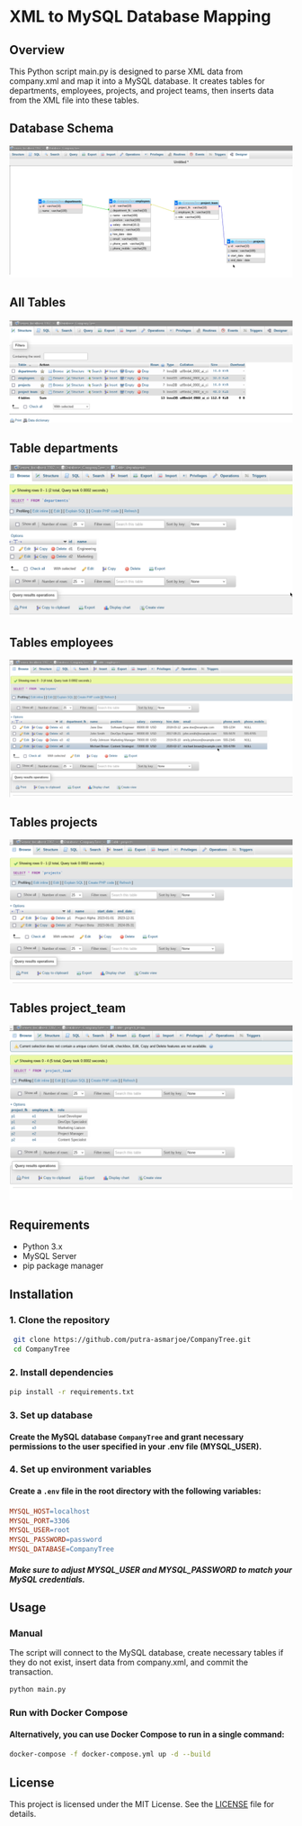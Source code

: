 # XML to MySQL Database Mapping

## Overview

This Python script main.py is designed to parse XML data from company.xml and map it into a MySQL database. It creates tables for departments, employees, projects, and project teams, then inserts data from the XML file into these tables.


## Database Schema
![Schema](SS/db-chema.png)

## All Tables
![Schema](SS/all-ables.png)

## Table departments
![Schema](SS/departments.png)

## Tables employees
![Schema](SS/employees.png)

## Tables projects
![Schema](SS/projects.png)

## Tables project_team
![Schema](SS/project_team.png)


## Requirements
- Python 3.x
- MySQL Server
- pip package manager

## Installation

### 1. Clone the repository

```bash
 git clone https://github.com/putra-asmarjoe/CompanyTree.git
 cd CompanyTree
```

### 2. Install dependencies

```bash
pip install -r requirements.txt
```

### 3. Set up database
#### Create the MySQL database `CompanyTree` and grant necessary permissions to the user specified in your .env file (MYSQL_USER).


### 4. Set up environment variables
#### Create a `.env` file in the root directory with the following variables:

```makefile
MYSQL_HOST=localhost
MYSQL_PORT=3306
MYSQL_USER=root
MYSQL_PASSWORD=password
MYSQL_DATABASE=CompanyTree
```
##### Make sure to adjust MYSQL_USER and MYSQL_PASSWORD to match your MySQL credentials.

## Usage

### Manual

The script will connect to the MySQL database, create necessary tables if they do not exist, insert data from company.xml, and commit the transaction.

```bash
python main.py
```

### Run with Docker Compose
 #### Alternatively, you can use Docker Compose to run in a single command:
 ```bash
 docker-compose -f docker-compose.yml up -d --build
 ```

## License

This project is licensed under the MIT License. See the [LICENSE](LICENSE) file for details.
